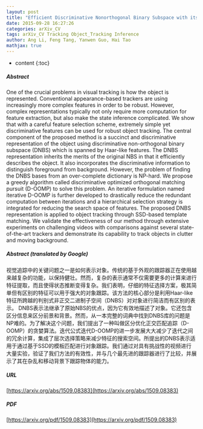 ```yaml
---
layout: post
title: "Efficient Discriminative Nonorthogonal Binary Subspace with its Application to Visual Tracking"
date: 2015-09-28 16:27:26
categories: arXiv_CV
tags: arXiv_CV Tracking Object_Tracking Inference
author: Ang Li, Feng Tang, Yanwen Guo, Hai Tao
mathjax: true
---
```


* content
{:toc}

##### Abstract
One of the crucial problems in visual tracking is how the object is represented. Conventional appearance-based trackers are using increasingly more complex features in order to be robust. However, complex representations typically not only require more computation for feature extraction, but also make the state inference complicated. We show that with a careful feature selection scheme, extremely simple yet discriminative features can be used for robust object tracking. The central component of the proposed method is a succinct and discriminative representation of the object using discriminative non-orthogonal binary subspace (DNBS) which is spanned by Haar-like features. The DNBS representation inherits the merits of the original NBS in that it efficiently describes the object. It also incorporates the discriminative information to distinguish foreground from background. However, the problem of finding the DNBS bases from an over-complete dictionary is NP-hard. We propose a greedy algorithm called discriminative optimized orthogonal matching pursuit (D-OOMP) to solve this problem. An iterative formulation named iterative D-OOMP is further developed to drastically reduce the redundant computation between iterations and a hierarchical selection strategy is integrated for reducing the search space of features. The proposed DNBS representation is applied to object tracking through SSD-based template matching. We validate the effectiveness of our method through extensive experiments on challenging videos with comparisons against several state-of-the-art trackers and demonstrate its capability to track objects in clutter and moving background.

##### Abstract (translated by Google)
视觉追踪中的关键问题之一是如何表示对象。传统的基于外观的跟踪器正在使用越来越复杂的功能，以保持健壮。然而，复杂的表示通常不仅需要更多的计算来进行特征提取，而且使得状态推断变得复杂。我们表明，仔细的特征选择方案，极其简单但有区别的特征可以用于强大的对象跟踪。该方法的核心部分是利用Haar-like特征所跨越的判别式非正交二进制子空间（DNBS）对对象进行简洁而有区别的表示。 DNBS表示法继承了原始NBS的优点，因为它有效地描述了对象。它还包含区分信息来区分前景和背景。然而，从一本完整的词典中找到DNBS库的问题是NP难的。为了解决这个问题，我们提出了一种叫做区分优化正交匹配追踪（D-OOMP）的贪婪算法。迭代公式迭代D-OOMP的进一步发展大大减少了迭代之间的冗余计算，集成了层次选择策略来减少特征的搜索空间。所提出的DNBS表示适用于通过基于SSD的模板匹配进行对象跟踪。我们通过对具有挑战性的视频进行大量实验，验证了我们方法的有效性，并与几个最先进的跟踪器进行了比较，并展示了其在杂乱和移动背景下跟踪物体的能力。

##### URL
[https://arxiv.org/abs/1509.08383](https://arxiv.org/abs/1509.08383)

##### PDF
[https://arxiv.org/pdf/1509.08383](https://arxiv.org/pdf/1509.08383)

